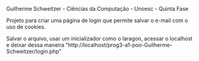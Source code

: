 Guilherme Schweitzer - Ciências da Computação - Unoesc - Quinta Fase

Projeto para criar uma página de login que permite salvar o e-mail com o uso de cookies. 

Salvar o arquivo, usar um inicializador como o laragon, acessar o localhost e deixar dessa maneira "http://localhost/prog3-a1-poo-Guilherme-Schweitzer/login.php"

